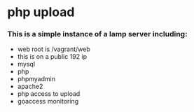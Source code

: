 # php upload
### This is a simple instance of a lamp server including:
- web root is /vagrant/web
- this is on a public 192 ip
- mysql
- php
- phpmyadmin
- apache2
- php access to upload
- goaccess monitoring
